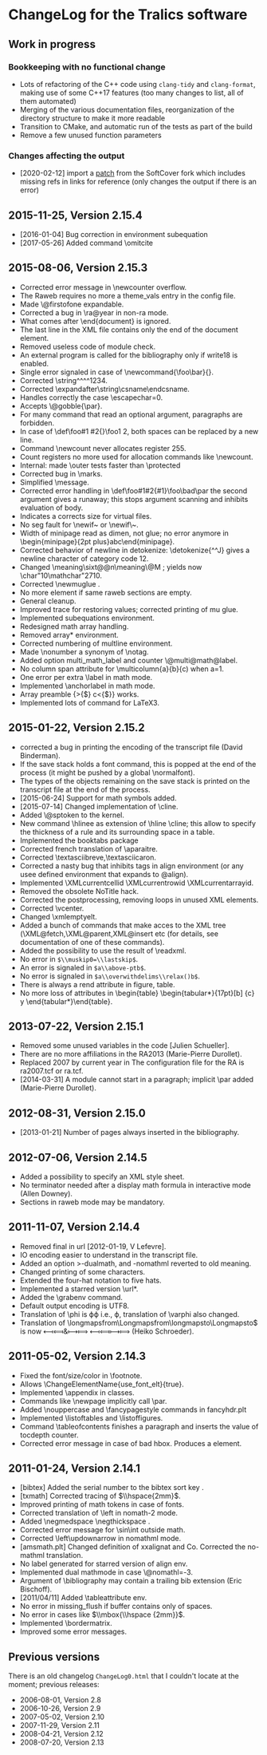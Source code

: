 # ChangeLog for the Tralics software

## Work in progress

### Bookkeeping with no functional change

- Lots of refactoring of the C++ code using `clang-tidy` and `clang-format`,
  making use of some C++17 features (too many changes to list, all of them
  automated)
- Merging of the various documentation files, reorganization of the directory
  structure to make it more readable
- Transition to CMake, and automatic run of the tests as part of the build
- Remove a few unused function parameters
  
### Changes affecting the output

- [2020-02-12] import a
  [patch](https://github.com/softcover/tralics/commit/5164df1cdf978da0e8eb28d38b6e8fd2baf8f47b)
  from the SoftCover fork which includes missing refs in links for reference
  (only changes the output if there is an error)

## 2015-11-25, Version 2.15.4

- \[2016-01-04\] Bug correction in environment subequation  
- \[2017-05-26\] Added command \\omitcite

## 2015-08-06, Version 2.15.3

- Corrected error message in \\newcounter overflow.  
- The Raweb requires no more a theme\_vals entry in the config file.  
- Made \\@firstofone expandable.  
- Corrected a bug in \\ra@year in non-ra mode.  
- What comes after \\end{document} is ignored.  
- The last line in the XML file contains only the end of the document element.  
- Removed useless code of module check.  
- An external program is called for the bibliography only if write18 is enabled.  
- Single error signaled in case of \\newcommand{\\foo\\bar}{}.  
- Corrected \\string^^^^1234.  
- Corrected \\expandafter\\string\\csname\\endcsname.  
- Handles correctly the case \\escapechar=0.  
- Accepts \\@gobble{\\par}.  
- For many command that read an optional argument, paragraphs are forbidden.  
- In case of \\def\\foo#1 #2{}\\foo1 2, both spaces can be replaced by a new line.  
- Command \\newcount never allocates register 255.  
- Count registers no more used for allocation commands like \\newcount.  
- Internal: made \\outer tests faster than \\protected  
- Corrected bug in \\marks.  
- Simplified \\message.  
- Corrected error handling in \\def\\foo#1#2{#1}\\foo\\bad\\par the second argument gives a runaway; this stops argument scanning and inhibits evaluation of body.  
- Indicates a corrects size for virtual files.  
- No seg fault for \\newif~ or \\newif\\~.  
- Width of minipage read as dimen, not glue; no error anymore in \\begin{minipage}{2pt plus}abc\\end{minipage}.  
- Corrected behavior of newline in detokenize: \\detokenize{^^J} gives a newline character of category code 12.  
- Changed \\meaning\\sixt@@n\\meaning\\@M ; yields now \\char"10\\mathchar"2710.  
- Corrected \\newmuglue .  
- No more element <error n='\\invalid.' l='570' c='no module'/> if same raweb sections are empty.  
- General cleanup.  
- Improved trace for restoring values; corrected printing of mu glue.  
- Implemented subequations environment.  
- Redesigned math array handling.  
- Removed array\* environment.  
- Corrected numbering of multline environment.  
- Made \\nonumber a synonym of \\notag.  
- Added option multi\_math\_label and counter \\@multi@math@label.  
- No column span attribute for \\multicolumn{a}{b}{c) when a=1.  
- One error per extra \\label in math mode.  
- Implemented \\anchorlabel in math mode.  
- Array preamble {>{$} c<{$}} works.  
- Implemented lots of command for LaTeX3.

## 2015-01-22, Version 2.15.2

- corrected a bug in printing the encoding of the transcript file (David Binderman).  
- If the save stack holds a font command, this is popped at the end of the process (it might be pushed by a global \\normalfont).  
- The types of the objects remaining on the save stack is printed on the transcript file at the end of the process.  
- \[2015-06-24\] Support for math symbols added.  
- \[2015-07-14\] Changed implementation of \\cline.  
- Added \\@sptoken to the kernel.  
- New command \\hlinee as extension of \\hline \\cline; this allow to specify the thickness of a rule and its surrounding space in a table.  
- Implemented the booktabs package  
- Corrected french translation of \\aparaitre.  
- Corrected \\textasciibreve,\\textasciicaron.  
- Corrected a nasty bug that inhibits tags in align environment (or any usee defined environment that expands to @align).  
- Implemented \\XMLcurrentcellid \\XMLcurrentrowid \\XMLcurrentarrayid.  
- Removed the obsolete NoTitle hack.  
- Corrected the postprocessing, removing loops in unused XML elements.  
- Corrected \\vcenter.  
- Changed \\xmlemptyelt.  
- Added a bunch of commands that make acces to the XML tree (\\XML@fetch,\\XML@parent,XML@insert etc (for details, see documentation of one of these commands).  
- Added the possibility to use the result of \\readxml.  
- No error in `$\\muskip0=\\lastskip$`.  
- An error is signaled in `$a\\above-ptb$`.  
- No error is signaled in `$a\\overwithdelims\\relax()b$`.  
- There is always a rend attribute in figure, table.  
- No more loss of attributes in \\begin{table} \\begin{tabular\*}{17pt}\[b\] {c} y \\end{tabular\*}\\end{table}.

## 2013-07-22, Version 2.15.1

- Removed some unused variables in the code \[Julien Schueller\].  
- There are no more affiliations in the RA2013 (Marie-Pierre Durollet).  
- Replaced 2007 by current year in The configuration file for the RA is ra2007.tcf or ra.tcf.  
- \[2014-03-31\] A module cannot start in a paragraph; implicit \\par added (Marie-Pierre Durollet).

## 2012-08-31, Version 2.15.0

- \[2013-01-21\] Number of pages always inserted in the bibliography.

## 2012-07-06, Version 2.14.5

- Added a possibility to specify an XML style sheet.  
- No terminator needed after a display math formula in interactive mode (Allen Downey).  
- Sections in raweb mode may be mandatory.

## 2011-11-07, Version 2.14.4

- Removed final <allowbreak/> in url \[2012-01-19, V Lefevre\].  
- IO encoding easier to understand in the transcript file.  
- Added an option \>-dualmath, and \-nomathml reverted to old meaning.  
- Changed printing of some characters.  
- Extended the four-hat notation to five hats.  
- Implemented a starred version \\url\*.  
- Added the \\grabenv command.  
- Default output encoding is UTF8.  
- Translation of \\phi is &phiv;&#x3D5; i.e., ϕ, translation of \\varphi also changed.  
- Translation of \\longmapsfrom\\Longmapsfrom\\longmapsto\\Longmapsto$ is now &#x27FB;&#x27FD;&&#x27FC;&#x27FE; ⟻⟽⟼⟾ (Heiko Schroeder).

## 2011-05-02, Version 2.14.3

- Fixed the font/size/color in \\footnote.  
- Allows \\ChangeElementName{use\_font\_elt}{true}.  
- Implemented \\appendix in classes.  
- Commands like \\newpage implicitly call \\par.  
- Added \\nouppercase and \\fancypagestyle commands in fancyhdr.plt  
- Implemented \\listoftables and \\listoffigures.  
- Command \\tableofcontents finishes a paragraph and inserts the value of tocdepth counter.  
- Corrected error message in case of bad hbox. Produces a <merror> element.

## 2011-01-24, Version 2.14.1

- \[bibtex\] Added the serial number to the bibtex sort key .  
- \[txmath\] Corrected tracing of $\\hspace{2mm}$.  
- Improved printing of math tokens in case of fonts.  
- Corrected translation of \\left in nomath-2 mode.  
- Added \\negmedspace \\negthickspace .  
- Corrected error message for \\sin\\int outside math.  
- Corrected \\left\\updownarrow in nomathml mode.  
- \[amsmath.plt\] Changed definition of xxalignat and Co. Corrected the no-mathml translation.  
- No label generated for starred version of align env.  
- Implemented dual mathmode in case \\@nomathl=-3.  
- Argument of \\bibliography may contain a trailing bib extension (Eric Bischoff).  
- \[2011/04/11\] Added \\tableattribute env.  
- No error in missing\_flush if buffer contains only of spaces.  
- No error in cases like $\\mbox{\\hspace {2mm}}$.  
- Implemented \\bordermatrix.  
- Improved some error messages.

## Previous versions

There is an old changelog `ChangeLog0.html` that I couldn't locate at the
moment; previous releases:
- 2006-08-01, Version 2.8
- 2006-10-26, Version 2.9
- 2007-05-02, Version 2.10
- 2007-11-29, Version 2.11
- 2008-04-21, Version 2.12
- 2008-07-20, Version 2.13
